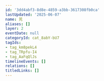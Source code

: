 ```yaml
---
id: '3dd4abf3-8d8e-4859-a3bb-3617308fb0ca'
lastUpdated: '2025-06-07'
name: 兕
aliases: []
layer: 2
eventDate: null
categoryId: cat_8abY-bU7
tagIds:
- tag_km8pekL4
- tag_TRpfu-I4
- tag_AaFqQlJs
timelineEvents: []
relations: []
titledLinks: []
---
```


